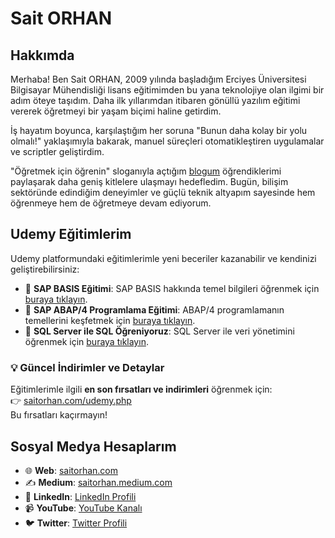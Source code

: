 # Sait ORHAN

## Hakkımda
Merhaba! Ben Sait ORHAN, 2009 yılında başladığım Erciyes Üniversitesi Bilgisayar Mühendisliği lisans eğitimimden bu yana teknolojiye olan ilgimi bir adım öteye taşıdım. Daha ilk yıllarımdan itibaren gönüllü yazılım eğitimi vererek öğretmeyi bir yaşam biçimi haline getirdim.

İş hayatım boyunca, karşılaştığım her soruna "Bunun daha kolay bir yolu olmalı!" yaklaşımıyla bakarak, manuel süreçleri otomatikleştiren uygulamalar ve scriptler geliştirdim.  

"Öğretmek için öğrenin" sloganıyla açtığım [blogum](https://saitorhan.com) öğrendiklerimi paylaşarak daha geniş kitlelere ulaşmayı hedefledim. Bugün, bilişim sektöründe edindiğim deneyimler ve güçlü teknik altyapım sayesinde hem öğrenmeye hem de öğretmeye devam ediyorum.

## Udemy Eğitimlerim
Udemy platformundaki eğitimlerimle yeni beceriler kazanabilir ve kendinizi geliştirebilirsiniz:

- 📘 **SAP BASIS Eğitimi**: SAP BASIS hakkında temel bilgileri öğrenmek için [buraya tıklayın](https://www.udemy.com/course/sap-basis-egitimi/?referralCode=763D1BA73386CD2A13E8).
- 📙 **SAP ABAP/4 Programlama Eğitimi**: ABAP/4 programlamanın temellerini keşfetmek için [buraya tıklayın](https://www.udemy.com/course/sapabapprogramlama/?referralCode=4D0F06C484A69E9AF3AA).
- 📗 **SQL Server ile SQL Öğreniyoruz**: SQL Server ile veri yönetimini öğrenmek için [buraya tıklayın](https://www.udemy.com/course/sqlogreniyoruz/?referralCode=E5EE7E0CFBB4A14A4994).

### 💡 Güncel İndirimler ve Detaylar
Eğitimlerimle ilgili **en son fırsatları ve indirimleri** öğrenmek için:  
👉 [saitorhan.com/udemy.php](https://saitorhan.com/udemy.php)  
Bu fırsatları kaçırmayın!

## Sosyal Medya Hesaplarım
- 🌐 **Web**: [saitorhan.com](https://saitorhan.com)
- ✍️ **Medium**: [saitorhan.medium.com](https://saitorhan.medium.com)
- 💼 **LinkedIn**: [LinkedIn Profili](https://www.linkedin.com/in/saitorhan)
- 📹 **YouTube**: [YouTube Kanalı](https://www.youtube.com/saitorhan)
- 🐦 **Twitter**: [Twitter Profili](https://twitter.com/saitorhan)

